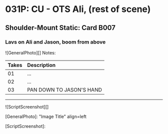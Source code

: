 # 031P: CU - OTS Ali, (rest of scene)

## Shoulder-Mount Static: Card B007

### Lavs on Ali and Jason, boom from above

![GeneralPhoto][]
Notes: 

| Takes | Description |
|:---|:----|
| 01 | ... |
| 02 | ... |
| 03 | PAN DOWN TO JASON'S HAND |

----

![ScriptScreenshot][]


[GeneralPhoto]:  "Image Title" align=left

[ScriptScreenshot]: 